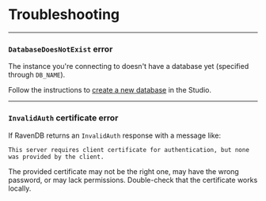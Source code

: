 # Troubleshooting
---

### `DatabaseDoesNotExist` error

The instance you're connecting to doesn't have a database yet (specified through `DB_NAME`).

Follow the instructions to [create a new database][docs-create-db] in the Studio.

---

### `InvalidAuth` certificate error

If RavenDB returns an `InvalidAuth` response with a message like:

`This server requires client certificate for authentication, but none was provided by the client.`

The provided certificate may not be the right one, may have the wrong password, or may lack
permissions. Double-check that the certificate works locally.

[docs-create-db]: /docs/article-page/nodejs/studio/database/create-new-database/general-flow
